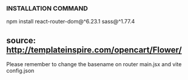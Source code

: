 ### INSTALLATION COMMAND ###
npm install react-router-dom@^6.23.1 sass@^1.77.4

## source: http://templateinspire.com/opencart/Flower/

Please remember to change the basename on router main.jsx and vite config.json